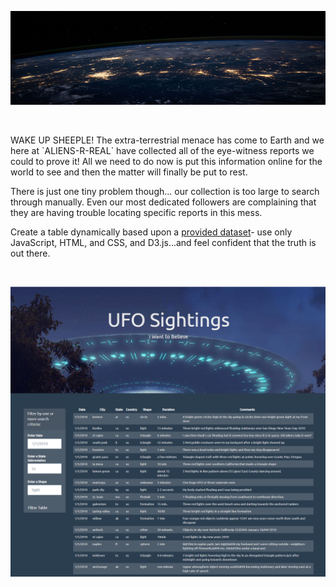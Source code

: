 <p align="center"><img width="100%" height="150" src="static/images/nasa.jpg"></p>
<br>            

<p>
WAKE UP SHEEPLE! The extra-terrestrial menace has come to Earth and we here at `ALIENS-R-REAL` have collected all of the eye-witness reports we could to prove it! 
All we need to do now is put this information online for the world to see and then the matter will finally be put to rest.

There is just one tiny problem though... our collection is too large to search through manually. Even our most dedicated followers are complaining that they
are having trouble locating specific reports in this mess.

Create a table dynamically based upon a [provided dataset](StarterCode/static/js/data.js)- use only JavaScript, HTML, and CSS, and D3.js...and feel confident that the truth is out there.</p><br>

<p align="center"><img width="1362" height="auto" src="static/images/pageview.PNG"></p>
